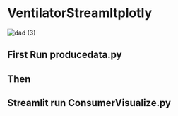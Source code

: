 # VentilatorStreamltplotly


![dad (3)](https://github.com/anoop-pm/VentilatorStreamltplotly/assets/62478714/336f0e30-4fb2-42ae-ab72-a1f1830d8c18)


## First Run producedata.py 
## Then
## Streamlit run ConsumerVisualize.py

